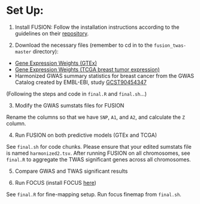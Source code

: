 # Set Up:

1. Install FUSION: Follow the installation instructions according to the guidelines on their [repository](http://gusevlab.org/projects/fusion/).

2. Download the necessary files (remember to cd in to the `fusion_twas-master` directory):

- [Gene Expression Weights (GTEx)](https://s3.us-west-1.amazonaws.com/gtex.v8.fusion/EUR/GTExv8.EUR.Breast_Mammary_Tissue.tar.gz)
- [Gene Expression Weights (TCGA breast tumor expression)](http://gusevlab.org/projects/fusion/weights/GusevLawrenson_2019_NG/TCGA-BRCA.GE.TUMOR.tar.bz2)
- Harmonized GWAS summary statistics for breast cancer from the GWAS Catalog created by EMBL-EBI, study [GCST90454347](https://ftp.ebi.ac.uk/pub/databases/gwas/summary_statistics/GCST90454001-GCST90455000/GCST90454347/harmonised/GCST90454347.h.tsv.gz)

(Following the steps and code in `final.R` and `final.sh`...) 

3. Modify the GWAS sumstats files for FUSION

Rename the columns so that we have `SNP`, `A1`, and `A2`, and calculate the `Z` column. 

4. Run FUSION on both predictive models (GTEx and TCGA)

See `final.sh` for code chunks. Please ensure that your edited sumstats file is named `harmonized2.tsv`. After running FUSION on all chromosomes, see `final.R` to aggregate the TWAS significant genes across all chromosomes. 

5. Compare GWAS and TWAS significant results

5. Run FOCUS (install FOCUS [here](https://github.com/mancusolab/ma-focus))

See `final.R` for fine-mapping setup. Run focus finemap from `final.sh`.